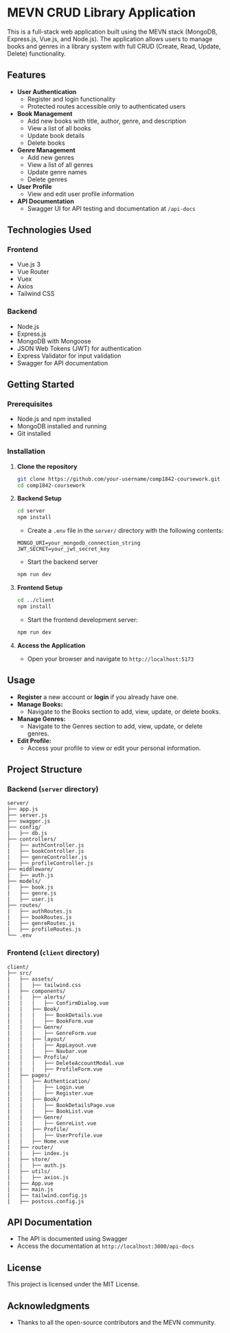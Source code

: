 # MEVN CRUD Library Application

This is a full-stack web application built using the MEVN stack (MongoDB, Express.js, Vue.js, and Node.js). The application allows users to manage books and genres in a library system with full CRUD (Create, Read, Update, Delete) functionality.

## Features

- **User Authentication**
  - Register and login functionality
  - Protected routes accessible only to authenticated users
- **Book Management**
  - Add new books with title, author, genre, and description
  - View a list of all books
  - Update book details
  - Delete books
- **Genre Management**
  - Add new genres
  - View a list of all genres
  - Update genre names
  - Delete genres
- **User Profile**
  - View and edit user profile information
- **API Documentation**
  - Swagger UI for API testing and documentation at `/api-docs`

## Technologies Used

### Frontend

- Vue.js 3
- Vue Router
- Vuex
- Axios
- Tailwind CSS

### Backend

- Node.js
- Express.js
- MongoDB with Mongoose
- JSON Web Tokens (JWT) for authentication
- Express Validator for input validation
- Swagger for API documentation

## Getting Started

### Prerequisites

- Node.js and npm installed
- MongoDB installed and running
- Git installed

### Installation

1. **Clone the repository**

   ```bash
   git clone https://github.com/your-username/comp1842-coursework.git
   cd comp1842-coursework
   ```
2. **Backend Setup**
    ```bash
    cd server
    npm install
    ```
    - Create a `.env` file in the `server/` directory with the following contents:
    ```
    MONGO_URI=your_mongodb_connection_string
    JWT_SECRET=your_jwt_secret_key
    ``` 
    - Start the backend server
    ```bash
    npm run dev
    ```
3. **Frontend Setup**
    ```bash
    cd ../client
    npm install
    ```
    - Start the frontend development server:
    ```bash
    npm run dev
    ```
4. **Access the Application**
    - Open your browser and navigate to `http://localhost:5173`

## Usage
- **Register** a new account or **login** if you already have one.
- **Manage Books:**
    - Navigate to the Books section to add, view, update, or delete books.
- **Manage Genres:**
    - Navigate to the Genres section to add, view, update, or delete genres.
- **Edit Profile:**
    - Access your profile to view or edit your personal information.

## Project Structure
### Backend (`server` directory)
```
server/
├── app.js
├── server.js
├── swagger.js
├── config/
|   ├── db.js
├── controllers/
|   ├── authController.js
|   ├── bookController.js
|   ├── genreController.js
|   ├── profileController.js
├── middleware/
|   ├── auth.js
├── models/
|   ├── book.js
|   ├── genre.js
|   ├── user.js
├── routes/
|   ├── authRoutes.js
|   ├── bookRoutes.js
|   ├── genreRoutes.js
|   ├── profileRoutes.js
└── .env
```
### Frontend (`client` directory)
```
client/
├── src/
|   ├── assets/
|   |   ├── tailwind.css
|   ├── components/
|   |   ├── alerts/
|   |   |   ├── ConfirmDialog.vue
|   |   ├── Book/
|   |   |   ├── BookDetails.vue
|   |   |   ├── BookForm.vue
|   |   ├── Genre/
|   |   |   ├── GenreForm.vue
|   |   ├── layout/
|   |   |   ├── AppLayout.vue
|   |   |   ├── Navbar.vue
|   |   ├── Profile/
|   |   |   ├── DeleteAccountModal.vue
|   |   |   ├── ProfileForm.vue
|   ├── pages/
|   |   ├── Authentication/
|   |   |   ├── Login.vue
|   |   |   ├── Register.vue
|   |   ├── Book/
|   |   |   ├── BookDetailsPage.vue
|   |   |   ├── BookList.vue
|   |   ├── Genre/
|   |   |   ├── GenreList.vue
|   |   ├── Profile/
|   |   |   ├── UserProfile.vue
|   |   ├── Home.vue
|   ├── router/
|   |   ├── index.js
|   ├── store/
|   |   ├── auth.js
|   ├── utils/
|   |   ├── axios.js
|   ├── App.vue
|   ├── main.js
|   ├── tailwind.config.js
|   ├── postcss.config.js
```

## API Documentation
- The API is documented using Swagger
- Access the documentation at `http://localhost:3000/api-docs`

## License
This project is licensed under the MIT License.

## Acknowledgments
- Thanks to all the open-source contributors and the MEVN community.
